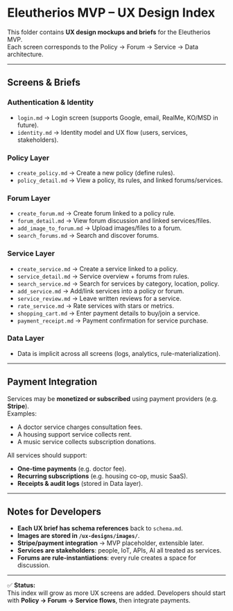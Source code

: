 # Eleutherios MVP – UX Design Index

This folder contains **UX design mockups and briefs** for the Eleutherios MVP.  
Each screen corresponds to the Policy → Forum → Service → Data architecture.  

---

## Screens & Briefs

### Authentication & Identity
- `login.md` → Login screen (supports Google, email, RealMe, KO/MSD in future).  
- `identity.md` → Identity model and UX flow (users, services, stakeholders).  

### Policy Layer
- `create_policy.md` → Create a new policy (define rules).  
- `policy_detail.md` → View a policy, its rules, and linked forums/services.  

### Forum Layer
- `create_forum.md` → Create forum linked to a policy rule.  
- `forum_detail.md` → View forum discussion and linked services/files.  
- `add_image_to_forum.md` → Upload images/files to a forum.  
- `search_forums.md` → Search and discover forums.

### Service Layer
- `create_service.md` → Create a service linked to a policy.  
- `service_detail.md` → Service overview + forums from rules.  
- `search_service.md` → Search for services by category, location, policy.  
- `add_service.md` → Add/link services into a policy or forum.  
- `service_review.md` → Leave written reviews for a service.  
- `rate_service.md` → Rate services with stars or metrics.  
- `shopping_cart.md` → Enter payment details to buy/join a service.  
- `payment_receipt.md` → Payment confirmation for service purchase.

### Data Layer
- Data is implicit across all screens (logs, analytics, rule-materialization).  

---

## Payment Integration
Services may be **monetized or subscribed** using payment providers (e.g. **Stripe**).  
Examples:  
- A doctor service charges consultation fees.  
- A housing support service collects rent.  
- A music service collects subscription donations.  

All services should support:  
- **One-time payments** (e.g. doctor fee).  
- **Recurring subscriptions** (e.g. housing co-op, music SaaS).  
- **Receipts & audit logs** (stored in Data layer).  

---

## Notes for Developers
- **Each UX brief has schema references** back to `schema.md`.  
- **Images are stored in `/ux-designs/images/`**.  
- **Stripe/payment integration** → MVP placeholder, extensible later.  
- **Services are stakeholders**: people, IoT, APIs, AI all treated as services.  
- **Forums are rule-instantiations**: every rule creates a space for discussion.  

---

✅ **Status:**  
This index will grow as more UX screens are added. Developers should start with **Policy → Forum → Service flows**, then integrate payments.  
